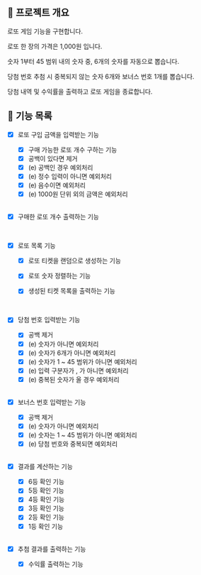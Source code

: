 ## 🎯 프로젝트 개요

로또 게임 기능을 구현합니다. 

로또 한 장의 가격은 1,000원 입니다.

숫자 1부터 45 범위 내의 숫자 중, 6개의 숫자를 자동으로 뽑습니다.

당첨 번호 추첨 시 중복되지 않는 숫자 6개와 보너스 번호 1개를 뽑습니다.

당첨 내역 및 수익률을 출력하고 로또 게임을 종료합니다.

## 🚀 기능 목록

- [x] 로또 구입 금액을 입력받는 기능

    - [x] 구매 가능한 로또 개수 구하는 기능
    - [x] 공백이 있다면 제거
    - [x] (e) 공백인 경우 예외처리
    - [x] (e) 정수 입력이 아니면 예외처리
    - [x] (e) 음수이면 예외처리
    - [x] (e) 1000원 단위 외의 금액은 예외처리

    <br/>

- [x] 구매한 로또 개수 출력하는 기능

    <br/>

- [x] 로또 목록 기능
    - [x] 로또 티켓을 랜덤으로 생성하는 기능

    - [x] 로또 숫자 정렬하는 기능

    - [x] 생성된 티켓 목록을 출력하는 기능

    <br/>

- [x] 당첨 번호 입력받는 기능

    - [x] 공백 제거
    - [x] (e) 숫자가 아니면 예외처리
    - [x] (e) 숫자가 6개가 아니면 예외처리
    - [x] (e) 숫자가 1 ~ 45 범위가 아니면 예외처리
    - [x] (e) 입력 구분자가 , 가 아니면 예외처리
    - [x] (e) 중복된 숫자가 올 경우 예외처리

    <br/>

- [x] 보너스 번호 입력받는 기능

    - [x] 공백 제거
    - [x] (e) 숫자가 아니면 예외처리
    - [x] (e) 숫자는 1 ~ 45 범위가 아니면 예외처리
    - [x] (e) 당첨 번호와 중복되면 예외처리

    <br/>

- [x] 결과를 계산하는 기능

    - [x] 6등 확인 기능
    - [x] 5등 확인 기능
    - [x] 4등 확인 기능
    - [x] 3등 확인 기능
    - [x] 2등 확인 기능
    - [x] 1등 확인 기능 

    <br/>

- [x] 추첨 결과를 출력하는 기능

    - [x] 수익률 출력하는 기능

